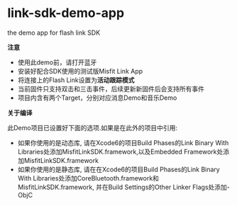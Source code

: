 # link-sdk-demo-app

the demo app for flash link SDK


**注意**

* 使用此demo前，请打开蓝牙
* 安装好配合SDK使用的测试版Misfit Link App
* 将连接上的Flash Link设置为**活动跟踪模式**
* 当前固件只支持双击和三击事件，后续更新新固件后会支持所有事件
* 项目内含有两个Target，分别对应消息Demo和音乐Demo

**关于编译**

此Demo项目已设置好下面的选项.如果是在此外的项目中引用:

* 如果你使用的是动态库, 请在Xcode6的项目Build Phases的Link Binary With Libraries处添加MisfitLinkSDK.framework,以及Embedded Framework处添加MisfitLinkSDK.framework
* 如果你使用的是静态库, 请在在Xcode6的项目Build Phases的Link Binary With Libraries处添加CoreBluetooth.framework和MisfitLinkSDK.framework, 并在Build Settings的Other Linker Flags处添加-ObjC
